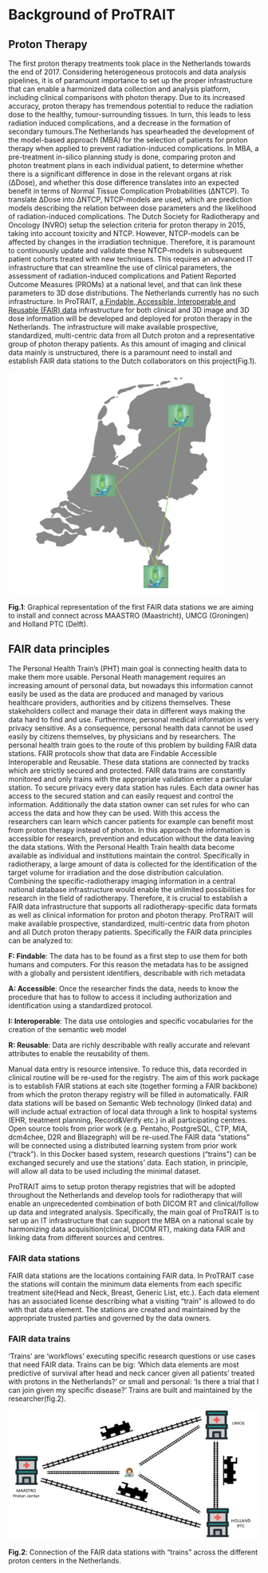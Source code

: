 # Background of ProTRAIT

## Proton Therapy
The first proton therapy treatments took place in the Netherlands towards the end of 2017. Considering heterogeneous protocols and data analysis pipelines, it is of paramount importance to set up the proper infrastructure that can enable a harmonized data collection and analysis platform, including clinical comparisons with photon therapy. Due to its increased accuracy, proton therapy has tremendous potential to reduce the radiation dose to the healthy, tumour-surrounding tissues. In turn, this leads to less radiation induced complications, and a decrease in the formation of secondary tumours.The Netherlands has spearheaded the development of the model-based approach (MBA) for the selection of patients for proton therapy when applied to prevent radiation-induced complications. In MBA, a pre-treatment in-silico planning study is done, comparing proton and photon treatment plans in each individual patient, to determine whether there is a significant difference in dose in the relevant organs at risk (ΔDose), and whether this dose difference translates into an expected benefit in terms of Normal Tissue Complication Probabilities (ΔNTCP). To translate ΔDose into ΔNTCP, NTCP-models are used, which are prediction models describing the relation between dose parameters and the likelihood of radiation-induced complications. The Dutch Society for Radiotherapy and Oncology (NVRO) setup the selection criteria for proton therapy in 2015, taking into account toxicity and NTCP. However, NTCP-models can be affected by changes in the irradiation technique. Therefore, it is paramount to continuously update and validate these NTCP-models in subsequent patient cohorts treated with new techniques. This requires an advanced IT infrastructure that can streamline the use of clinical parameters, the assessment of radiation-induced complications and Patient Reported Outcome Measures (PROMs) at a national level, and that can link these parameters to 3D dose distributions. The Netherlands currently has no such infrastructure. In ProTRAIT, [a Findable, Accessible, Interoperable and Reusable (FAIR) data](https://www.go-fair.org/fair-principles/) infrastructure for both clinical and 3D image and 3D dose information will be developed and deployed for proton therapy in the Netherlands. The infrastructure will make available prospective, standardized, multi-centric data from all Dutch proton and a representative group of photon therapy patients.
As this amount of imaging and clinical data mainly is unstructured, there is a paramount need to install and establish FAIR data stations to the Dutch collaborators on this project(Fig.1).

![Locations of the FAIR data stations in the Netherlands](/figures/locationFairDataStations.png "Locations of the FAIR data stations in the Netherlands")

**Fig.1**: Graphical representation of the first FAIR data stations we are aiming to install and connect across MAASTRO (Maastricht), UMCG (Groningen) and Holland PTC (Delft).

## FAIR data principles

The Personal Health Train’s (PHT) main goal is connecting health data to make them more usable. Personal Heath management requires an increasing amount of personal data, but nowadays this information cannot easily be used as the data are produced and managed by various healthcare providers, authorities and by citizens themselves. These stakeholders collect and manage their data in different ways making the data hard to find and use. Furthermore, personal medical information is very privacy sensitive. As a consequence, personal health data cannot be used easily by citizens themselves, by physicians and by researchers. The personal health train goes to the route of this problem by building FAIR data stations. FAIR protocols show that data are Findable Accessible Interoperable and Reusable. These data stations are connected by tracks which are strictly secured and protected. FAIR data trains are constantly monitored and only trains with the appropriate validation enter a particular station. To secure privacy every data station has rules. Each data owner has access to the secured station and can easily request and control the information. Additionally the data station owner can set rules for who can access the data and how they can be used. With this access the researchers can learn which cancer patients for example can benefit most from proton therapy instead of photon. In this approach the information is accessible for research, prevention and education without the data leaving the data stations. With the Personal Health Train health data become available as individual and institutions maintain the control. Specifically in radiotherapy, a large amount of data is collected for the identification of the target volume for irradiation and the dose distribution calculation. Combining the specific-radiotherapy imaging information in a central national database infrastructure would enable the unlimited possibilities for research in the field of radiotherapy. Therefore, it is crucial to establish a FAIR data infrastructure that supports all radiotherapy-specific data formats as well as clinical information for proton and photon therapy. ProTRAIT will make available prospective, standardized, multi-centric data from photon and all Dutch proton therapy patients.
Specifically the FAIR data principles can be analyzed to:

**F: Findable**: The data has to be found as a first step to use them for both humans and computers. For this reason the metadata has to be assigned with a globally and persistent identifiers, describable with rich metadata

**A: Accessible**: Once the researcher finds the data, needs to know the procedure that has to follow to access it including authorization and identification using a standardized protocol.

**I: Interoperable**: The data use ontologies and specific vocabularies for the creation of the semantic web model

**R: Reusable**: Data are richly describable with really accurate and relevant attributes to enable the reusability of them.

Manual data entry is resource intensive. To reduce this, data recorded in clinical routine will be re-used for the registry. The aim of this work package is to establish FAIR stations at each site (together forming a FAIR backbone) from which the proton therapy registry will be filled in automatically. FAIR data stations will be based on Semantic Web technology (linked data) and will include actual extraction of local data through a link to hospital systems (EHR, treatment planning, Record&Verify etc.) in all participating centres. Open source tools from prior work (e.g. Pentaho, PostgreSQL, CTP, MIA, dcm4chee, D2R and Blazegraph) will be re-used.The FAIR data “stations” will be connected using a distributed learning system from prior work (“track”). In this Docker based system, research questions (“trains”) can be exchanged securely and use the stations’ data. Each station, in principle, will allow all data to be used including the minimal dataset.

ProTRAIT aims to setup proton therapy registries that will be adopted throughout the Netherlands and develop tools for radiotherapy that will enable an unprecedented combination of both DICOM RT and clinical/follow up data and integrated analysis. Specifically, the main goal of ProTRAIT is to set up an IT infrastructure that can support the MBA on a national scale by harmonizing data acquisition(clinical, DICOM RT), making data FAIR and linking data from different sources and centres. 

### FAIR data stations

FAIR data stations are the locations containing FAIR data. In ProTRAIT case the stations will contain the minimum data elements from each specific treatment site(Head and Neck, Breast, Generic List, etc.). Each data element has an associated license describing what a visiting “train” is allowed to do with that data element. The stations are created and maintained by the appropriate trusted parties and governed by the data owners.

### FAIR data trains

‘Trains’ are ‘workflows’ executing specific research questions or use cases that need FAIR data. Trains can be big: ‘Which data elements are most predictive of survival after head and neck cancer given all patients’ treated with protons in the Netherlands?’ or small and personal: ‘Is there a trial that I can join given my specific disease?’ Trains are built and maintained by the researcher(fig.2).

![Overview of the FAIR data infrastructure](/figures/dataStationConnections.png "Overview of the FAIR data infrastructure")

**Fig.2**: Connection of the FAIR data stations with “trains” across the different proton centers in the Netherlands.

